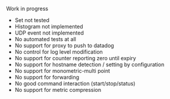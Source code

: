 Work in progress

- Set not tested
- Histogram not implemented
- UDP event not implemented
- No automated tests at all
- No support for proxy to push to datadog
- No control for log level modification
- No support for counter reporting zero until expiry
- No support for hostname detection / setting by configuration
- No support for monometric-multi point
- No support for forwarding
- No good command interaction (start/stop/status)
- No support for metric compression